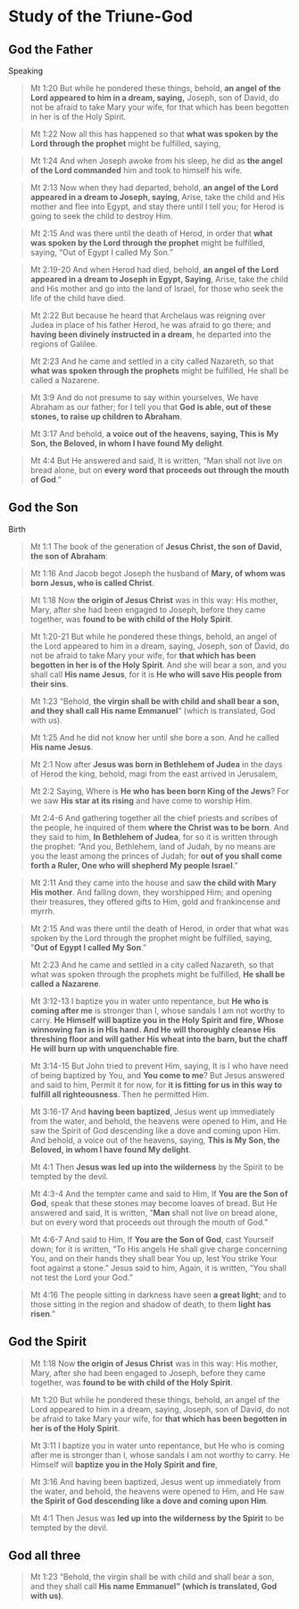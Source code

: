 # Study of the Triune-God

## God the Father
Speaking
> Mt 1:20 But while he pondered these things, behold, **an angel of the Lord appeared to him in a dream, saying,** Joseph, son of David, do not be afraid to take Mary your wife, for that which has been begotten in her is of the Holy Spirit.

> Mt 1:22 Now all this has happened so that **what was spoken by the Lord through the prophet** might be fulfilled, saying,

> Mt 1:24 And when Joseph awoke from his sleep, he did as **the angel of the Lord commanded** him and took to himself his wife.

> Mt 2:13 Now when they had departed, behold, **an angel of the Lord appeared in a dream to Joseph, saying**, Arise, take the child and His mother and flee into Egypt, and stay there until I tell you; for Herod is going to seek the child to destroy Him.

> Mt 2:15 And was there until the death of Herod, in order that **what was spoken by the Lord through the prophet** might be fulfilled, saying, “Out of Egypt I called My Son.”

> Mt 2:19-20 And when Herod had died, behold, **an angel of the Lord appeared in a dream to Joseph in Egypt, Saying**, Arise, take the child and His mother and go into the land of Israel, for those who seek the life of the child have died.

> Mt 2:22 But because he heard that Archelaus was reigning over Judea in place of his father Herod, he was afraid to go there; and **having been divinely instructed in a dream**, he departed into the regions of Galilee.

> Mt 2:23 And he came and settled in a city called Nazareth, so that **what was spoken through the prophets** might be fulfilled, He shall be called a Nazarene.

> Mt 3:9 And do not presume to say within yourselves, We have Abraham as our father; for I tell you that **God is able, out of these stones, to raise up children to Abraham**.

> Mt 3:17 And behold, **a voice out of the heavens, saying, This is My Son, the Beloved, in whom I have found My delight**.

> Mt 4:4 But He answered and said, It is written, “Man shall not live on bread alone, but on **every word that proceeds out through the mouth of God**.”




## God the Son

Birth
> Mt 1:1 The book of the generation of **Jesus Christ, the son of David, the son of Abraham**:

> Mt 1:16 And Jacob begot Joseph the husband of **Mary, of whom was born Jesus, who is called Christ**.

> Mt 1:18 Now **the origin of Jesus Christ** was in this way: His mother, Mary, after she had been engaged to Joseph, before they came together, was **found to be with child of the Holy Spirit**.

> Mt 1:20-21 But while he pondered these things, behold, an angel of the Lord appeared to him in a dream, saying, Joseph, son of David, do not be afraid to take Mary your wife, for **that which has been begotten in her is of the Holy Spirit**. And she will bear a son, and you shall call **His name Jesus**, for it is **He who will save His people from their sins**.

> Mt 1:23 “Behold, **the virgin shall be with child and shall bear a son, and they shall call His name Emmanuel**” (which is translated, God with us).

> Mt 1:25 And he did not know her until she bore a son. And he called **His name Jesus**.

> Mt 2:1 Now after **Jesus was born in Bethlehem of Judea** in the days of Herod the king, behold, magi from the east arrived in Jerusalem,

> Mt 2:2 Saying, Where is **He who has been born King of the Jews**? For we saw **His star at its rising** and have come to worship Him.

> Mt 2:4-6 And gathering together all the chief priests and scribes of the people, he inquired of them **where the Christ was to be born**. And they said to him, **In Bethlehem of Judea**, for so it is written through the prophet: “And you, Bethlehem, land of Judah, by no means are you the least among the princes of Judah; for **out of you shall come forth a Ruler, One who will shepherd My people Israel**.”

> Mt 2:11 And they came into the house and saw **the child with Mary His mother**. And falling down, they worshipped Him; and opening their treasures, they offered gifts to Him, gold and frankincense and myrrh.

> Mt 2:15 And was there until the death of Herod, in order that what was spoken by the Lord through the prophet might be fulfilled, saying, “**Out of Egypt I called My Son**.”

> Mt 2:23 And he came and settled in a city called Nazareth, so that what was spoken through the prophets might be fulfilled, **He shall be called a Nazarene**.

> Mt 3:12-13 I baptize you in water unto repentance, but **He who is coming after me** is stronger than I, whose sandals I am not worthy to carry. **He Himself will baptize you in the Holy Spirit and fire, Whose winnowing fan is in His hand. And He will thoroughly cleanse His threshing floor and will gather His wheat into the barn, but the chaff He will burn up with unquenchable fire**.

> Mt 3:14-15 But John tried to prevent Him, saying, It is I who have need of being baptized by You, and **You come to me**? But Jesus answered and said to him, Permit it for now, for **it is fitting for us in this way to fulfill all righteousness**. Then he permitted Him.

> Mt 3:16-17 And **having been baptized**, Jesus went up immediately from the water, and behold, the heavens were opened to Him, and He saw the Spirit of God descending like a dove and coming upon Him. And behold, a voice out of the heavens, saying, **This is My Son, the Beloved, in whom I have found My delight**.

> Mt 4:1 Then **Jesus was led up into the wilderness** by the Spirit to be tempted by the devil.

> Mt 4:3-4 And the tempter came and said to Him, If **You are the Son of God**, speak that these stones may become loaves of bread. But He answered and said, It is written, “**Man** shall not live on bread alone, but on every word that proceeds out through the mouth of God.”

> Mt 4:6-7 And said to Him, If **You are the Son of God**, cast Yourself down; for it is written, “To His angels He shall give charge concerning You, and on their hands they shall bear You up, lest You strike Your foot against a stone.” Jesus said to him, Again, it is written, “You shall not test the Lord your God.”

> Mt 4:16 The people sitting in darkness have seen **a great light**; and to those sitting in the region and shadow of death, to them **light has risen**.”



## God the Spirit

> Mt 1:18 Now **the origin of Jesus Christ** was in this way: His mother, Mary, after she had been engaged to Joseph, before they came together, was **found to be with child of the Holy Spirit**.

> Mt 1:20 But while he pondered these things, behold, an angel of the Lord appeared to him in a dream, saying, Joseph, son of David, do not be afraid to take Mary your wife, for **that which has been begotten in her is of the Holy Spirit**.

> Mt 3:11 I baptize you in water unto repentance, but He who is coming after me is stronger than I, whose sandals I am not worthy to carry. He Himself will **baptize you in the Holy Spirit and fire**,

> Mt 3:16 And having been baptized, Jesus went up immediately from the water, and behold, the heavens were opened to Him, and He saw **the Spirit of God descending like a dove and coming upon Him**.

> Mt 4:1 Then Jesus was **led up into the wilderness by the Spirit** to be tempted by the devil.



## God all three

> Mt 1:23 “Behold, the virgin shall be with child and shall bear a son, and they shall call **His name Emmanuel” (which is translated, God with us)**.
